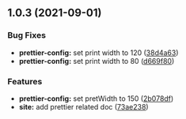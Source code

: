 ## 1.0.3 (2021-09-01)

### Bug Fixes

- **prettier-config:** set print width to 120 ([38d4a63](https://github.com/Ti-FE/web-infra/commit/38d4a63cec90649c811f3b3aa62b7163fcc36db0))
- **prettier-config:** set print width to 80 ([d669f80](https://github.com/Ti-FE/web-infra/commit/d669f80291fe2e625c816468dc5ed5abafcda04a))

### Features

- **prettier-config:** set pretWidth to 150 ([2b078df](https://github.com/Ti-FE/web-infra/commit/2b078df19f6efcb8f8e425f3977f4f2184d3624e))
- **site:** add prettier related doc ([73ae238](https://github.com/Ti-FE/web-infra/commit/73ae2388d71170d0712a5cb2c9781aeaa236dfaf))
